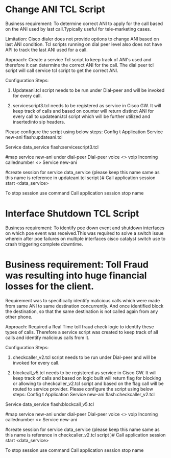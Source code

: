 # Change ANI TCL Script

Business requirement: To determine correct ANI to apply for the call based on the 
ANI used by last call.Typically useful for tele-marketing cases.

Limitation: Cisco dialer does not provide options to change ANI based on last ANI condition.
Tcl scripts running on dial peer level also does not have API to track the last ANI used for a call.

Approach: Create a service Tcl script to keep track of ANI's used and therefore it can determine the correct ANI for the call. The dial peer tcl script will call service tcl script to get the correct ANI.

Configuration Steps:
1) Updateani.tcl script needs to be run under Dial-peer and will be invoked for every call.

2) servicescript3.tcl needs to be registered as service in Cisco GW. 
It will keep track of calls and based on counter will return distinct ANI for every call to updateani.tcl script which will be further utilized and insertedinto sip headers.

Please configure the script using below steps:
Config t
Application
Service new-ani flash:updateani.tcl

Service data_service flash:servicescript3.tcl

#map service new-ani under dial-peer
Dial-peer voice <> voip
Incoming callednumber <>
Service  new-ani

#create session for service data_service   (please keep this name same as this name is reference in updateani.tcl script )#
Call application session start <name of instance can be any word>  <data_service>

To stop session use command
Call application session stop name <name of instance to be stopped>
  
  
  
# Interface Shutdown TCL Script
 Business requirement: To identify poe down event and shutdown interfaces on which poe event was received.This was required to solve a switch issue wherein after poe failures on multiple interfaces cisco catalyst switch use to crash triggering complete downtime.
 
# Business requirement: Toll Fraud was resulting into huge financial losses for the client. 
Requirement was to specifically identify malicious calls which were made from same ANI to same destination concurrently. And once identified block the destination, so that the same destination is not called again from any other phone.

Approach: Required a Real Time toll fraud check logic to identify these types of calls. Therefore a service script was created to keep track of all calls and identify malicious calls from it.

Configuration Steps:
1) checkcaller_v2.tcl script needs to be run under Dial-peer and will be invoked for every call.

2) blockcall_v5.tcl needs to be registered as service in Cisco GW. 
It will keep track of calls and based on logic built will return flag for blocking or allowing to checkcaller_v2.tcl script and  based on the flag call will be routed to service provider.
Please configure the script using below steps:
Config t
Application
Service new-ani flash:checkcaller_v2.tcl

Service data_service flash:blockcall_v5.tcl

#map service new-ani under dial-peer
Dial-peer voice <> voip
Incoming callednumber <>
Service  new-ani

#create session for service data_service   (please keep this name same as this name is reference in checkcaller_v2.tcl script )#
Call application session start <name of instance can be any word>  <data_service>

To stop session use command
Call application session stop name <name of instance to be stopped>
